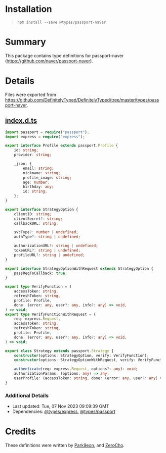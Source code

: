 # Installation
> `npm install --save @types/passport-naver`

# Summary
This package contains type definitions for passport-naver (https://github.com/naver/passport-naver).

# Details
Files were exported from https://github.com/DefinitelyTyped/DefinitelyTyped/tree/master/types/passport-naver.
## [index.d.ts](https://github.com/DefinitelyTyped/DefinitelyTyped/tree/master/types/passport-naver/index.d.ts)
````ts
import passport = require("passport");
import express = require("express");

export interface Profile extends passport.Profile {
    id: string;
    provider: string;

    _json: {
        email: string;
        nickname: string;
        profile_image: string;
        age: number;
        birthday: any;
        id: string;
    };
}

export interface StrategyOption {
    clientID: string;
    clientSecret?: string;
    callbackURL: string;

    svcType?: number | undefined;
    authType?: string | undefined;

    authorizationURL?: string | undefined;
    tokenURL?: string | undefined;
    profileURL?: string | undefined;
}

export interface StrategyOptionWithRequest extends StrategyOption {
    passReqToCallback: true;
}

export type VerifyFunction = (
    accessToken: string,
    refreshToken: string,
    profile: Profile,
    done: (error: any, user?: any, info?: any) => void,
) => void;
export type VerifyFunctionWithRequest = (
    req: express.Request,
    accessToken: string,
    refreshToken: string,
    profile: Profile,
    done: (error: any, user?: any, info?: any) => void,
) => void;

export class Strategy extends passport.Strategy {
    constructor(options: StrategyOption, verify: VerifyFunction);
    constructor(options: StrategyOptionWithRequest, verify: VerifyFunctionWithRequest);

    authenticate(req: express.Request, options?: any): void;
    authorizationParams: (options: any) => any;
    userProfile: (accessToken: string, done: (error: any, user?: any) => void) => void;
}

````

### Additional Details
 * Last updated: Tue, 07 Nov 2023 09:09:39 GMT
 * Dependencies: [@types/express](https://npmjs.com/package/@types/express), [@types/passport](https://npmjs.com/package/@types/passport)

# Credits
These definitions were written by [Park9eon](https://github.com/Park9eon), and [ZeroCho](https://github.com/zerocho).
